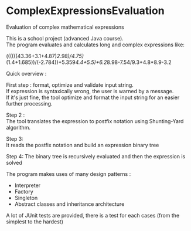 # ComplexExpressionsEvaluation
Evaluation of complex mathematical expressions

This is a school project (advanced Java course).  
The program evaluates and calculates long and complex expressions like:      

((((((43.36+3.1+4.87)*2.98)/4.75)*(1.4+1.685))/(-2.784))+5.359*4.4+5.5)+6.2*8.98-7.54/9.3+4.8*8.9-3.2      

Quick overview :    

First step : format, optimize and validate input string.  
If expression is syntaxically wrong, the user is warned by a message.  
If it's just fine, the tool optimize and format the input string for an easier further processing.  

Step 2 :  
The tool translates the expression to postfix notation using Shunting-Yard algorithm.    

Step 3:  
It reads the postfix notation and build an expression binary tree    

Step 4: 
The binary tree is recursively evaluated and then the expression is solved    

The program makes uses of many design patterns :  
- Interpreter  
- Factory  
- Singleton  
- Abstract classes and inheritance architecture    

A lot of JUnit tests are provided, there is a test for each cases (from the simplest to the hardest)
